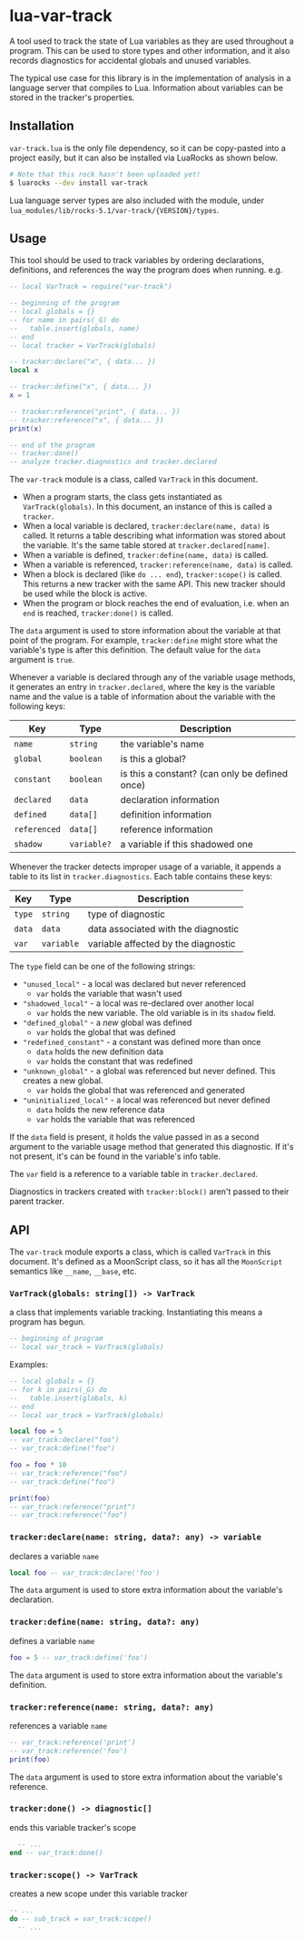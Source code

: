 # lua-var-track

A tool used to track the state of Lua variables as they are used throughout a program. This can be used to store types and other information, and it also records diagnostics for accidental globals and unused variables.

The typical use case for this library is in the implementation of analysis in a language server that compiles to Lua. Information about variables can be stored in the tracker's properties.

## Installation

`var-track.lua` is the only file dependency, so it can be copy-pasted into a project easily, but it can also be installed via LuaRocks as shown below.

```sh
# Note that this rock hasn't been uploaded yet!
$ luarocks --dev install var-track
```

Lua language server types are also included with the module, under `lua_modules/lib/rocks-5.1/var-track/{VERSION}/types`.

## Usage

This tool should be used to track variables by ordering declarations, definitions, and references the way the program does when running. e.g.

```lua
-- local VarTrack = require("var-track")

-- beginning of the program
-- local globals = {}
-- for name in pairs(_G) do
--   table.insert(globals, name)
-- end
-- local tracker = VarTrack(globals)

-- tracker:declare("x", { data... })
local x

-- tracker:define("x", { data... })
x = 1

-- tracker:reference("print", { data... })
-- tracker:reference("x", { data... })
print(x)

-- end of the program
-- tracker:done()
-- analyze tracker.diagnostics and tracker.declared
```

The `var-track` module is a class, called `VarTrack` in this document.

- When a program starts, the class gets instantiated as `VarTrack(globals)`. In this document, an instance of this is called a `tracker`.
- When a local variable is declared, `tracker:declare(name, data)` is called. It returns a table describing what information was stored about the variable. It's the same table stored at `tracker.declared[name]`.
- When a variable is defined, `tracker:define(name, data)` is called.
- When a variable is referenced, `tracker:reference(name, data)` is called.
- When a block is declared (like `do ... end`), `tracker:scope()` is called. This returns a new tracker with the same API. This new tracker should be used while the block is active.
- When the program or block reaches the end of evaluation, i.e. when an `end` is reached, `tracker:done()` is called.

The `data` argument is used to store information about the variable at that point of the program. For example, `tracker:define` might store what the variable's type is after this definition. The default value for the `data` argument is `true`.

Whenever a variable is declared through any of the variable usage methods, it generates an entry in `tracker.declared`, where the key is the variable name and the value is a table of information about the variable with the following keys:

| Key          | Type        | Description                                    |
|--------------|-------------|------------------------------------------------|
| `name`       | `string`    | the variable's name                            |
| `global`     | `boolean`   | is this a global?                              |
| `constant`   | `boolean`   | is this a constant? (can only be defined once) |
| `declared`   | `data`      | declaration information                        |
| `defined`    | `data[]`    | definition information                         |
| `referenced` | `data[]`    | reference information                          |
| `shadow`     | `variable?` | a variable if this shadowed one                |

Whenever the tracker detects improper usage of a variable, it appends a table to its list in `tracker.diagnostics`. Each table contains these keys:

| Key    | Type        | Description                         |
|--------|-------------|-------------------------------------|
| `type` | `string`    | type of diagnostic                  |
| `data` | `data`      | data associated with the diagnostic |
| `var`  | `variable`  | variable affected by the diagnostic |

The `type` field can be one of the following strings:
- `"unused_local"` - a local was declared but never referenced
  - `var` holds the variable that wasn't used
- `"shadowed_local"` - a local was re-declared over another local
  - `var` holds the new variable. The old variable is in its `shadow` field.
- `"defined_global"` - a *new* global was defined
  - `var` holds the global that was defined
- `"redefined_constant"` - a constant was defined more than once
  - `data` holds the new definition data
  - `var` holds the constant that was redefined
- `"unknown_global"` - a global was referenced but never defined. This creates a new global.
  - `var` holds the global that was referenced and generated
- `"uninitialized_local"` - a local was referenced but never defined
  - `data` holds the new reference data
  - `var` holds the variable that was referenced

If the `data` field is present, it holds the value passed in as a second argument to the variable usage method that generated this diagnostic. If it's not present, it's can be found in the variable's info table.

The `var` field is a reference to a variable table in `tracker.declared`.

Diagnostics in trackers created with `tracker:block()` aren't passed to their parent tracker.

## API

The `var-track` module exports a class, which is called `VarTrack` in this document. It's defined as a MoonScript class, so it has all the `MoonScript` semantics like `__name`, `__base`, etc.

### `VarTrack(globals: string[]) -> VarTrack`

a class that implements variable tracking. Instantiating this means a program has begun.

```lua
-- beginning of program
-- local var_track = VarTrack(globals)
```

Examples:

```lua
-- local globals = {}
-- for k in pairs(_G) do
--   table.insert(globals, k)
-- end
-- local var_track = VarTrack(globals)

local foo = 5
-- var_track:declare("foo")
-- var_track:define("foo")

foo = foo * 10
-- var_track:reference("foo")
-- var_track:define("foo")

print(foo)
-- var_track:reference("print")
-- var_track:reference("foo")
```

### `tracker:declare(name: string, data?: any) -> variable`

declares a variable `name`

```lua
local foo -- var_track:declare('foo')
```

The `data` argument is used to store extra information about the variable's declaration.

### `tracker:define(name: string, data?: any)`

defines a variable `name`

```lua
foo = 5 -- var_track:define('foo')
```

The `data` argument is used to store extra information about the variable's definition.

### `tracker:reference(name: string, data?: any)`

references a variable `name`

```lua
-- var_track:reference('print')
-- var_track:reference('foo')
print(foo)
```

The `data` argument is used to store extra information about the variable's reference.

### `tracker:done() -> diagnostic[]`

ends this variable tracker's scope

```lua
  -- ...
end -- var_track:done()
```

### `tracker:scope() -> VarTrack`

creates a new scope under this variable tracker

```lua
-- ...
do -- sub_track = var_track:scope()
  -- ...
```
